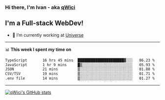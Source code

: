 ### Hi there, I'm Ivan - aka [qWici][website]

## I'm a Full-stack WebDev!
- 🔭 I’m currently working at [Universe][universe]

---

📊 **This week I spent my time on**
<!--START_SECTION:waka-->

```txt
TypeScript       16 hrs 45 mins  █████████████████████▓░░░   86.23 %
JavaScript       1 hr 9 mins     █▒░░░░░░░░░░░░░░░░░░░░░░░   05.93 %
JSON             21 mins         ▒░░░░░░░░░░░░░░░░░░░░░░░░   01.88 %
CSV/TSV          19 mins         ▒░░░░░░░░░░░░░░░░░░░░░░░░   01.71 %
.env file        14 mins         ▒░░░░░░░░░░░░░░░░░░░░░░░░   01.27 %
```

<!--END_SECTION:waka-->

---

[![qWici's GitHub stats](https://github-readme-stats.vercel.app/api?username=qWici)](https://github.com/qWici/github-readme-stats)

[website]: https://devkucher.com
[twitter]: https://twitter.com/KucherDev
[linkedin]: https://www.linkedin.com/in/ivankucher
[universe]: https://universeapps.limited
